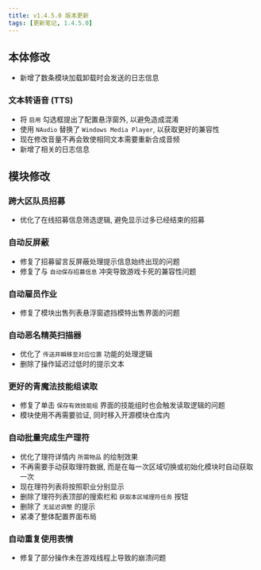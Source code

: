 ```yaml
---
title: v1.4.5.0 版本更新
tags: [更新笔记, 1.4.5.0]
---
```


## 本体修改

- 新增了数条模块加载卸载时会发送的日志信息

### 文本转语音 (TTS)

- 将 `启用` 勾选框提出了配置悬浮窗外, 以避免造成混淆
- 使用 `NAudio` 替换了 `Windows Media Player`, 以获取更好的兼容性
- 现在修改音量不再会致使相同文本需要重新合成音频
- 新增了相关的日志信息

## 模块修改

### 跨大区队员招募

- 优化了在线招募信息筛选逻辑, 避免显示过多已经结束的招募

### 自动反屏蔽

- 修复了招募留言反屏蔽处理提示信息始终出现的问题
- 修复了与 `自动保存招募信息` 冲突导致游戏卡死的兼容性问题

### 自动雇员作业

- 修复了模块出售列表悬浮窗遮挡模特出售界面的问题

### 自动恶名精英扫描器

- 优化了 `传送并瞬移至对应位置` 功能的处理逻辑
- 删除了操作延迟过低时的提示文本

### 更好的青魔法技能组读取

- 修复了单击 `保存有效技能组` 界面的技能组时也会触发读取逻辑的问题
- 模块使用不再需要验证, 同时移入开源模块仓库内

### 自动批量完成生产理符

- 优化了理符详情内 `所需物品` 的绘制效果
- 不再需要手动获取理符数据, 而是在每一次区域切换或初始化模块时自动获取一次
- 现在理符列表将按照职业分别显示
- 删除了理符列表顶部的搜索栏和 `获取本区域理符任务` 按钮
- 删除了 `无延迟调整` 的提示
- 紧凑了整体配置界面布局

### 自动重复使用表情

- 修复了部分操作未在游戏线程上导致的崩溃问题